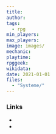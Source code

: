 ```yaml
---
title:
author:
tags:
  - rpg
min_players:
max_players:
image: images/
mechanic: 
playtime:
rpggeek:
wikidata:
date: 2021-01-01
files:
  - "Systeme/"
---
```



### Links

- 
-
